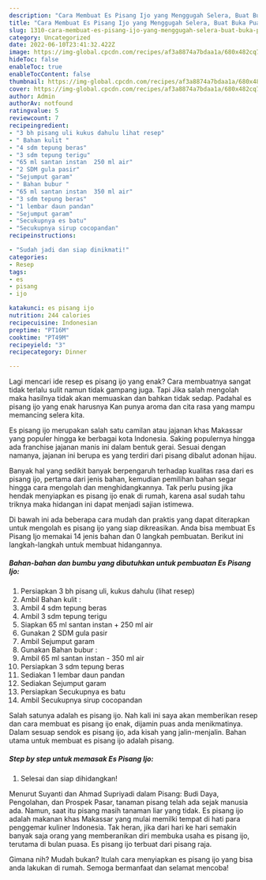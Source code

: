 ```yaml
---
description: "Cara Membuat Es Pisang Ijo yang Menggugah Selera, Buat Buka Puasa Bikin Ngiler"
title: "Cara Membuat Es Pisang Ijo yang Menggugah Selera, Buat Buka Puasa Bikin Ngiler"
slug: 1310-cara-membuat-es-pisang-ijo-yang-menggugah-selera-buat-buka-puasa-bikin-ngiler
category: Uncategorized
date: 2022-06-10T23:41:32.422Z
image: https://img-global.cpcdn.com/recipes/af3a8874a7bdaa1a/680x482cq70/es-pisang-ijo-foto-resep-utama.jpg
hideToc: false
enableToc: true
enableTocContent: false
thumbnail: https://img-global.cpcdn.com/recipes/af3a8874a7bdaa1a/680x482cq70/es-pisang-ijo-foto-resep-utama.jpg
cover: https://img-global.cpcdn.com/recipes/af3a8874a7bdaa1a/680x482cq70/es-pisang-ijo-foto-resep-utama.jpg
author: Admin
authorAv: notfound
ratingvalue: 5
reviewcount: 7
recipeingredient:
- "3 bh pisang uli kukus dahulu lihat resep"
- " Bahan kulit "
- "4 sdm tepung beras"
- "3 sdm tepung terigu"
- "65 ml santan instan  250 ml air"
- "2 SDM gula pasir"
- "Sejumput garam"
- " Bahan bubur "
- "65 ml santan instan  350 ml air"
- "3 sdm tepung beras"
- "1 lembar daun pandan"
- "Sejumput garam"
- "Secukupnya es batu"
- "Secukupnya sirup cocopandan"
recipeinstructions:

- "Sudah jadi dan siap dinikmati!"
categories:
- Resep
tags:
- es
- pisang
- ijo

katakunci: es pisang ijo 
nutrition: 244 calories
recipecuisine: Indonesian
preptime: "PT16M"
cooktime: "PT49M"
recipeyield: "3"
recipecategory: Dinner

---
```



Lagi mencari ide resep es pisang ijo yang enak? Cara membuatnya sangat tidak terlalu sulit namun tidak gampang juga. Tapi Jika salah mengolah maka hasilnya tidak akan memuaskan dan bahkan tidak sedap. Padahal es pisang ijo yang enak harusnya Kan punya aroma dan cita rasa yang mampu memancing selera kita.


Es pisang ijo merupakan salah satu camilan atau jajanan khas Makassar yang populer hingga ke berbagai kota Indonesia. Saking populernya hingga ada franchise jajanan manis ini dalam bentuk gerai. Sesuai dengan namanya, jajanan ini berupa es yang terdiri dari pisang dibalut adonan hijau.

Banyak hal yang sedikit banyak berpengaruh terhadap kualitas rasa dari es pisang ijo, pertama dari jenis bahan, kemudian pemilihan bahan segar hingga cara mengolah dan menghidangkannya. Tak perlu pusing jika hendak menyiapkan es pisang ijo enak di rumah, karena asal sudah tahu triknya maka hidangan ini dapat menjadi sajian istimewa.


Di bawah ini ada beberapa cara mudah dan praktis yang dapat diterapkan untuk mengolah es pisang ijo yang siap dikreasikan. Anda bisa membuat Es Pisang Ijo memakai 14 jenis bahan dan 0 langkah pembuatan. Berikut ini langkah-langkah untuk membuat hidangannya.

<!--inarticleads1-->

##### Bahan-bahan dan bumbu yang dibutuhkan untuk pembuatan Es Pisang Ijo:

1. Persiapkan 3 bh pisang uli, kukus dahulu (lihat resep)
1. Ambil  Bahan kulit :
1. Ambil 4 sdm tepung beras
1. Ambil 3 sdm tepung terigu
1. Siapkan 65 ml santan instan + 250 ml air
1. Gunakan 2 SDM gula pasir
1. Ambil Sejumput garam
1. Gunakan  Bahan bubur :
1. Ambil 65 ml santan instan - 350 ml air
1. Persiapkan 3 sdm tepung beras
1. Sediakan 1 lembar daun pandan
1. Sediakan Sejumput garam
1. Persiapkan Secukupnya es batu
1. Ambil Secukupnya sirup cocopandan


Salah satunya adalah es pisang ijo. Nah kali ini saya akan memberikan resep dan cara membuat es pisang ijo enak, dijamin puas anda menikmatinya. Dalam sesuap sendok es pisang ijo, ada kisah yang jalin-menjalin. Bahan utama untuk membuat es pisang ijo adalah pisang. 

<!--inarticleads2-->

##### Step by step untuk memasak Es Pisang Ijo:


1. Selesai dan siap dihidangkan!

Menurut Suyanti dan Ahmad Supriyadi dalam Pisang: Budi Daya, Pengolahan, dan Prospek Pasar, tanaman pisang telah ada sejak manusia ada. Namun, saat itu pisang masih tanaman liar yang tidak. Es pisang ijo adalah makanan khas Makassar yang mulai memilki tempat di hati para penggemar kuliner Indonesia. Tak heran, jika dari hari ke hari semakin banyak saja orang yang memberanikan diri membuka usaha es pisang ijo, terutama di bulan puasa. Es pisang ijo terbuat dari pisang raja. 

Gimana nih? Mudah bukan? Itulah cara menyiapkan es pisang ijo yang bisa anda lakukan di rumah. Semoga bermanfaat dan selamat mencoba!
